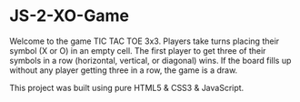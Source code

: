 # JS-2-XO-Game

Welcome to the game TIC TAC TOE 3x3.
Players take turns placing their symbol (X or O) in an empty cell.
The first player to get three of their symbols in a row (horizontal, vertical, or diagonal) wins.
If the board fills up without any player getting three in a row, the game is a draw.

This project was built using pure HTML5 & CSS3 & JavaScript. 
